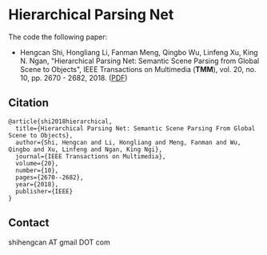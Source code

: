 # Hierarchical Parsing Net
The code the following paper:
* Hengcan Shi, Hongliang Li, Fanman Meng, Qingbo Wu, Linfeng Xu, King N. Ngan, "Hierarchical Parsing Net: Semantic Scene Parsing from Global Scene to Objects", IEEE Transactions on Multimedia (**TMM**), vol. 20, no. 10, pp. 2670 - 2682, 2018. ([PDF](https://ieeexplore.ieee.org/abstract/document/8306891))


## Citation
```
@article{shi2018hierarchical,
  title={Hierarchical Parsing Net: Semantic Scene Parsing From Global Scene to Objects},
  author={Shi, Hengcan and Li, Hongliang and Meng, Fanman and Wu, Qingbo and Xu, Linfeng and Ngan, King Ngi},
  journal={IEEE Transactions on Multimedia},
  volume={20},
  number={10},
  pages={2670--2682},
  year={2018},
  publisher={IEEE}
}
```

## Contact
shihengcan AT gmail DOT com

